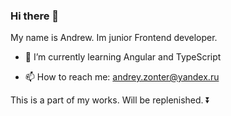 ### Hi there 👋

My name is Andrew. Im junior Frontend developer.


<!-- - 🔭 I’m currently working on ... -->
- 🌱 I’m currently learning Angular and TypeScript
<!-- - 👯 I’m looking to collaborate on ... -->
<!-- - 🤔 I’m looking for help with ... -->
<!-- - 💬 Ask me about ... -->
- 📫 How to reach me: andrey.zonter@yandex.ru
<!-- - 😄 Pronouns: ... -->
<!-- - ⚡ Fun fact: ... -->

This is a part of my works. Will be replenished.
                       ⏬
